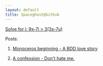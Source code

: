 ```yaml
---
layout: default
title: Spaceghost@Github
---
```

<p class="meta"><a href="https://gist.github.com/raw/947793/1f6bac9c78a485936ae55615fb691dedaaa3757b/Math" alt="Spoiler!">Solve for i: 9x-7i > 3(3x-7u)</a></p>
Posts:

1. [Monoceros beginning - A BDD love story](/Projects/2011/05/22/Monoceros-beginning.html)

2. [A confession - Don't hate me.](/Projects/2011/05/23/A-confession.html)

